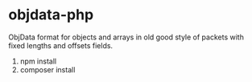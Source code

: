 # objdata-php
ObjData format for objects and arrays in old good style of packets with fixed lengths and offsets fields.

1. npm install
2. composer install

```

```